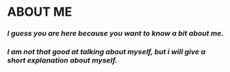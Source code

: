 # **ABOUT ME** 
### *I guess you are here because you want to know a bit about me.*
### *I am not that good at talking about myself, but i will give a short explanation about myself.*






